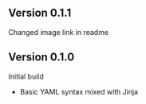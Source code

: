 ## Version 0.1.1
Changed image link in readme

## Version 0.1.0

Initial build
- Basic YAML syntax mixed with Jinja